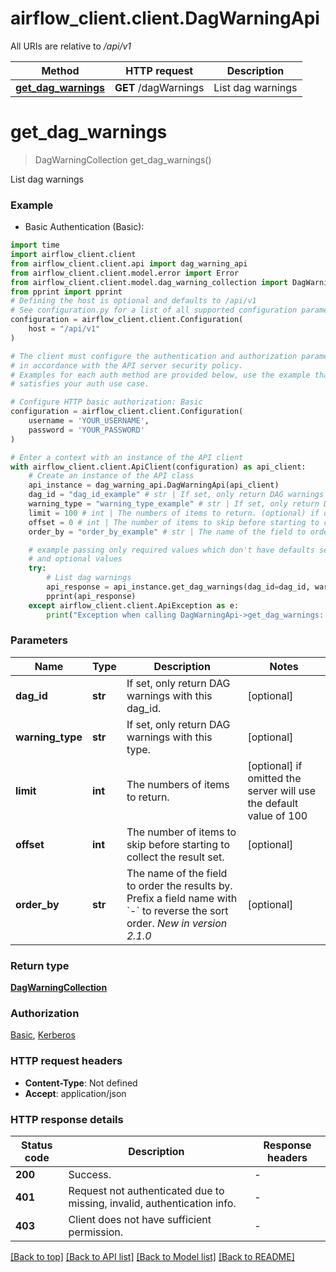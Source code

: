 # airflow_client.client.DagWarningApi

All URIs are relative to */api/v1*

Method | HTTP request | Description
------------- | ------------- | -------------
[**get_dag_warnings**](DagWarningApi.md#get_dag_warnings) | **GET** /dagWarnings | List dag warnings


# **get_dag_warnings**
> DagWarningCollection get_dag_warnings()

List dag warnings

### Example

* Basic Authentication (Basic):

```python
import time
import airflow_client.client
from airflow_client.client.api import dag_warning_api
from airflow_client.client.model.error import Error
from airflow_client.client.model.dag_warning_collection import DagWarningCollection
from pprint import pprint
# Defining the host is optional and defaults to /api/v1
# See configuration.py for a list of all supported configuration parameters.
configuration = airflow_client.client.Configuration(
    host = "/api/v1"
)

# The client must configure the authentication and authorization parameters
# in accordance with the API server security policy.
# Examples for each auth method are provided below, use the example that
# satisfies your auth use case.

# Configure HTTP basic authorization: Basic
configuration = airflow_client.client.Configuration(
    username = 'YOUR_USERNAME',
    password = 'YOUR_PASSWORD'
)

# Enter a context with an instance of the API client
with airflow_client.client.ApiClient(configuration) as api_client:
    # Create an instance of the API class
    api_instance = dag_warning_api.DagWarningApi(api_client)
    dag_id = "dag_id_example" # str | If set, only return DAG warnings with this dag_id. (optional)
    warning_type = "warning_type_example" # str | If set, only return DAG warnings with this type. (optional)
    limit = 100 # int | The numbers of items to return. (optional) if omitted the server will use the default value of 100
    offset = 0 # int | The number of items to skip before starting to collect the result set. (optional)
    order_by = "order_by_example" # str | The name of the field to order the results by. Prefix a field name with `-` to reverse the sort order.  *New in version 2.1.0*  (optional)

    # example passing only required values which don't have defaults set
    # and optional values
    try:
        # List dag warnings
        api_response = api_instance.get_dag_warnings(dag_id=dag_id, warning_type=warning_type, limit=limit, offset=offset, order_by=order_by)
        pprint(api_response)
    except airflow_client.client.ApiException as e:
        print("Exception when calling DagWarningApi->get_dag_warnings: %s\n" % e)
```


### Parameters

Name | Type | Description  | Notes
------------- | ------------- | ------------- | -------------
 **dag_id** | **str**| If set, only return DAG warnings with this dag_id. | [optional]
 **warning_type** | **str**| If set, only return DAG warnings with this type. | [optional]
 **limit** | **int**| The numbers of items to return. | [optional] if omitted the server will use the default value of 100
 **offset** | **int**| The number of items to skip before starting to collect the result set. | [optional]
 **order_by** | **str**| The name of the field to order the results by. Prefix a field name with &#x60;-&#x60; to reverse the sort order.  *New in version 2.1.0*  | [optional]

### Return type

[**DagWarningCollection**](DagWarningCollection.md)

### Authorization

[Basic](../README.md#Basic), [Kerberos](../README.md#Kerberos)

### HTTP request headers

 - **Content-Type**: Not defined
 - **Accept**: application/json


### HTTP response details

| Status code | Description | Response headers |
|-------------|-------------|------------------|
**200** | Success. |  -  |
**401** | Request not authenticated due to missing, invalid, authentication info. |  -  |
**403** | Client does not have sufficient permission. |  -  |

[[Back to top]](#) [[Back to API list]](../README.md#documentation-for-api-endpoints) [[Back to Model list]](../README.md#documentation-for-models) [[Back to README]](../README.md)

